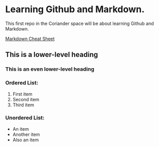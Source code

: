 # Learning Github and Markdown.
This first repo in the Coriander space will be about learning Github and Markdown.

[Markdown Cheat Sheet](https://markdownguide.offshoot.io/cheat-sheet/)

## This is a lower-level heading

### This is an even lower-level heading

### Ordered List:
1. First item
2. Second item
3. Third item

### Unordered List:
- An item
- Another item
- Also an item
